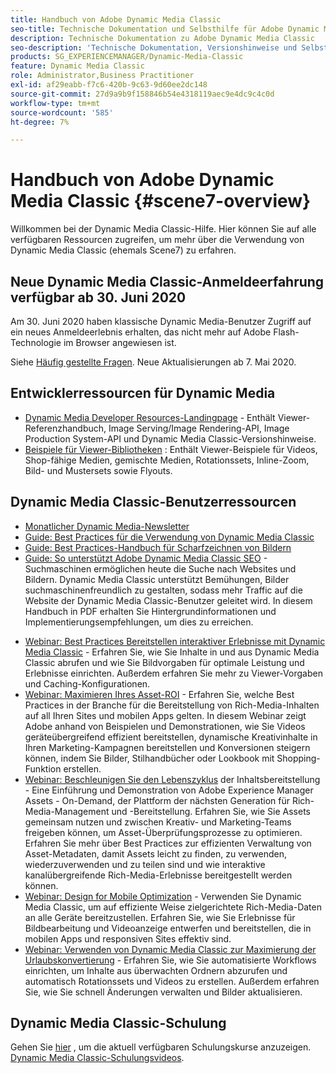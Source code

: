 ```yaml
---
title: Handbuch von Adobe Dynamic Media Classic
seo-title: Technische Dokumentation und Selbsthilfe für Adobe Dynamic Media Classic
description: Technische Dokumentation zu Adobe Dynamic Media Classic
seo-description: 'Technische Dokumentation, Versionshinweise und Selbsthilfe-Materialien für Adobe Dynamic Media Classic, früher Scene 7 '
products: SG_EXPERIENCEMANAGER/Dynamic-Media-Classic
feature: Dynamic Media Classic
role: Administrator,Business Practitioner
exl-id: af29eabb-f7c6-420b-9c63-9d60ee2dc148
source-git-commit: 27d9a9b9f158846b54e4318119aec9e4dc9c4c0d
workflow-type: tm+mt
source-wordcount: '585'
ht-degree: 7%

---
```


# Handbuch von Adobe Dynamic Media Classic {#scene7-overview}

Willkommen bei der Dynamic Media Classic-Hilfe. Hier können Sie auf alle verfügbaren Ressourcen zugreifen, um mehr über die Verwendung von Dynamic Media Classic (ehemals Scene7) zu erfahren.

## Neue Dynamic Media Classic-Anmeldeerfahrung verfügbar ab 30. Juni 2020

Am 30. Juni 2020 haben klassische Dynamic Media-Benutzer Zugriff auf ein neues Anmeldeerlebnis erhalten, das nicht mehr auf Adobe Flash-Technologie im Browser angewiesen ist.

Siehe [Häufig gestellte Fragen](new-ui-2020.md). Neue Aktualisierungen ab 7. Mai 2020.

## Entwicklerressourcen für Dynamic Media

* [Dynamic Media Developer Resources-Landingpage](https://experienceleague.adobe.com/docs/dynamic-media-developer-resources/landing/home.html)  - Enthält Viewer-Referenzhandbuch, Image Serving/Image Rendering-API, Image Production System-API und Dynamic Media Classic-Versionshinweise.
* [Beispiele für Viewer-Bibliotheken](https://landing.adobe.com/en/na/dynamic-media/ctir-2755/live-demos.html) : Enthält Viewer-Beispiele für Videos, Shop-fähige Medien, gemischte Medien, Rotationssets, Inline-Zoom, Bild- und Mustersets sowie Flyouts.

## Dynamic Media Classic-Benutzerressourcen

* [Monatlicher Dynamic Media-Newsletter](dynamic-media-newsletter.md)
* [Guide: Best Practices für die Verwendung von Dynamic Media Classic](https://www.adobe.com/content/dam/www/us/en/marketing/experience-manager-assets/dynamic-media/adobe-dynamic-media-classic-best-practices-guide.pdf)
* [Guide: Best Practices-Handbuch für Scharfzeichnen von Bildern](/help/assets/s7_sharpening_images.pdf)
* [Guide: So unterstützt Adobe Dynamic Media Classic SEO](/help/assets/s7_seo.pdf)  - Suchmaschinen ermöglichen heute die Suche nach Websites und Bildern. Dynamic Media Classic unterstützt Bemühungen, Bilder suchmaschinenfreundlich zu gestalten, sodass mehr Traffic auf die Website der Dynamic Media Classic-Benutzer geleitet wird. In diesem Handbuch in PDF erhalten Sie Hintergrundinformationen und Implementierungsempfehlungen, um dies zu erreichen.
<!-- * [Webinar: Best Practices for Responsive Design](http://offers.adobe.com/en/na/marketing/landings/_40458_responsive_design_live_on_demand_webinar.html) - Learn practical tips on how to improve your mobile strategy. See real-world examples of responsive design in action. Create one master asset that works across multiple devices and increase mobile performance by dynamically changing the resolution of images or the orientation of images for portrait or landscape displays. Learn how to also dynamically crop, scale, or resize images. -->
* [Webinar: Best Practices Bereitstellen interaktiver Erlebnisse mit Dynamic Media Classic](http://seminars.adobeconnect.com/p7wb8ej3u6d/)  - Erfahren Sie, wie Sie Inhalte in und aus Dynamic Media Classic abrufen und wie Sie Bildvorgaben für optimale Leistung und Erlebnisse einrichten. Außerdem erfahren Sie mehr zu Viewer-Vorgaben und Caching-Konfigurationen.
* [Webinar: Maximieren Ihres Asset-ROI](https://adobecustomersuccess.adobeconnect.com/p5ar3hfrrec/?launcher=false&amp;fcsContent=true&amp;pbMode=normal&amp;proto=true)  - Erfahren Sie, welche Best Practices in der Branche für die Bereitstellung von Rich-Media-Inhalten auf all Ihren Sites und mobilen Apps gelten. In diesem Webinar zeigt Adobe anhand von Beispielen und Demonstrationen, wie Sie Videos geräteübergreifend effizient bereitstellen, dynamische Kreativinhalte in Ihren Marketing-Kampagnen bereitstellen und Konversionen steigern können, indem Sie Bilder, Stilhandbücher oder Lookbook mit Shopping-Funktion erstellen.
* [Webinar: Beschleunigen Sie den Lebenszyklus](https://adobecustomersuccess.adobeconnect.com/p88ducm9pqv/)  der Inhaltsbereitstellung - Eine Einführung und Demonstration von Adobe Experience Manager Assets - On-Demand, der Plattform der nächsten Generation für Rich-Media-Management und -Bereitstellung. Erfahren Sie, wie Sie Assets gemeinsam nutzen und zwischen Kreativ- und Marketing-Teams freigeben können, um Asset-Überprüfungsprozesse zu optimieren. Erfahren Sie mehr über Best Practices zur effizienten Verwaltung von Asset-Metadaten, damit Assets leicht zu finden, zu verwenden, wiederzuverwenden und zu teilen sind und wie interaktive kanalübergreifende Rich-Media-Erlebnisse bereitgestellt werden können.
* [Webinar: Design for Mobile Optimization](https://adobecustomersuccess.adobeconnect.com/p6oqd3wydif/?launcher=false&amp;fcsContent=true&amp;pbMode=normal&amp;proto=true)  - Verwenden Sie Dynamic Media Classic, um auf effiziente Weise zielgerichtete Rich-Media-Daten an alle Geräte bereitzustellen. Erfahren Sie, wie Sie Erlebnisse für Bildbearbeitung und Videoanzeige entwerfen und bereitstellen, die in mobilen Apps und responsiven Sites effektiv sind.
* [Webinar: Verwenden von Dynamic Media Classic zur Maximierung der Urlaubskonvertierung](https://adobecustomersuccess.adobeconnect.com/p32n1yr85c9/?proto=true)  - Erfahren Sie, wie Sie automatisierte Workflows einrichten, um Inhalte aus überwachten Ordnern abzurufen und automatisch Rotationssets und Videos zu erstellen. Außerdem erfahren Sie, wie Sie schnell Änderungen verwalten und Bilder aktualisieren.

## Dynamic Media Classic-Schulung

Gehen Sie [hier](https://learning.adobe.com/catalog.html#product=adobe-scene7) , um die aktuell verfügbaren Schulungskurse anzuzeigen.
[Dynamic Media Classic-Schulungsvideos](/help/training-videos.md).
